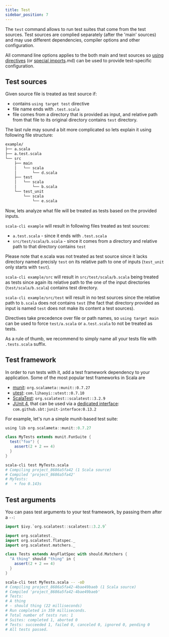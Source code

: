 ```yaml
---
title: Test
sidebar_position: 7
---
```


The `test` command allows to run test suites that come from the test sources. 
Test sources are complied separately (after the 'main' sources) and may use different dependencies, compiler options and other configuration. 

All command line options applies to the both main and test sources so [using directives](http://localhost:3000/docs/guides/using-directives) (or [special imports](./guides/configuration#special-imports).md) can be used to provide test-specific configuration. 

## Test sources

Given source file is treated as test source if:
 - contains `using target test` directive
 - file name ends with `.test.scala`
 - file comes from a directory that is provided as input, and relative path from that file to its original directory contains `test` directory.

The last rule may sound a bit more complicated so lets explain it using following file structure:

```bash ignore
example/
├── a.scala
├── a.test.scala
└── src
    ├── main
    │   └── scala
    │       └── d.scala
    ├── test
    │   └── scala
    │       └── b.scala
    └── test_unit
        └── scala
            └── e.scala
```

Now, lets analyze what file will be treated as tests based on the provided inputs.

`scala-cli example` will result in following files treated as test sources:
- `a.test.scala` - since it ends with `.test.scala`
- `src/test/scala/b.scala` - since it comes from a directory and relative path to that directory contains `test`

Please note that e.scala was not treated as test source since it lacks directory named precisly `test` on its relative path to one of inputs (`test_unit` only starts with `test`).

`scala-cli example/src` will result in `src/test/scala/b.scala` being treated as tests since again its relative path to the one of the input directories (`test/scala/b.scala`) contains test directory.


`scala-cli example/src/test` will result in no test sources since the relative path to `b.scala` does not contains `test` (the fact that directory provided as input is named `test` does not make its content a test sources).

Directives take precedence over file or path names, so `using target main` can be used to force `test/a.scala` or `a.test.scala` to not be treated as tests.

As a rule of thumb, we recommend to simply name all your tests file with `.tests.scala` suffix.

## Test framework

In order to run tests with it, add a test framework dependency to your
application. Some of the most popular test frameworks in Scala are
- [munit](https://scalameta.org/munit): `org.scalameta::munit::0.7.27`
- [utest](https://github.com/com-lihaoyi/utest): `com.lihaoyi::utest::0.7.10`
- [ScalaTest](https://www.scalatest.org): `org.scalatest::scalatest::3.2.9`
- [JUnit 4](https://junit.org/junit4), that can be used via a [dedicated interface](https://github.com/sbt/junit-interface): `com.github.sbt:junit-interface:0.13.2`

For example, let's run a simple munit-based test suite:

```scala title=MyTests.scala
using lib org.scalameta::munit::0.7.27

class MyTests extends munit.FunSuite {
  test("foo") {
    assert(2 + 2 == 4)
  }
}
```

```bash
scala-cli test MyTests.scala
# Compiling project_8686a5fa42 (1 Scala source)
# Compiled 'project_8686a5fa42'
# MyTests:
#   + foo 0.143s
```

## Test arguments

You can pass test arguments to your test framework, by passing them after a `--`:

```scala title=MyTests.scala
import $ivy.`org.scalatest::scalatest::3.2.9`

import org.scalatest._
import org.scalatest.flatspec._
import org.scalatest.matchers._

class Tests extends AnyFlatSpec with should.Matchers {
  "A thing" should "thing" in {
    assert(2 + 2 == 4)
  }
}
```

```bash
scala-cli test MyTests.scala -- -oD
# Compiling project_8686a5fa42-4bae49baeb (1 Scala source)
# Compiled 'project_8686a5fa42-4bae49baeb'
# Tests:
# A thing
# - should thing (22 milliseconds)
# Run completed in 359 milliseconds.
# Total number of tests run: 1
# Suites: completed 1, aborted 0
# Tests: succeeded 1, failed 0, canceled 0, ignored 0, pending 0
# All tests passed.
```
